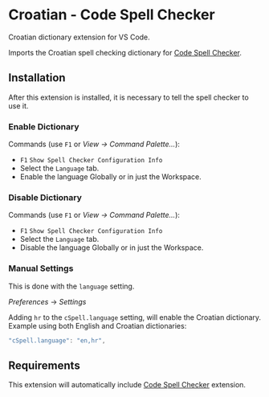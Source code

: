 # Croatian - Code Spell Checker

Croatian dictionary extension for VS Code.

Imports the Croatian spell checking dictionary for [Code Spell Checker](https://marketplace.visualstudio.com/items?itemName=streetsidesoftware.code-spell-checker).

## Installation

After this extension is installed, it is necessary to tell the spell checker to use it.

### Enable Dictionary

Commands (use `F1` or _View -> Command Palette..._):

- `F1` `Show Spell Checker Configuration Info`
- Select the `Language` tab.
- Enable the language Globally or in just the Workspace.

### Disable Dictionary

Commands (use `F1` or _View -> Command Palette..._):

- `F1` `Show Spell Checker Configuration Info`
- Select the `Language` tab.
- Disable the language Globally or in just the Workspace.

### Manual Settings

This is done with the `language` setting.

_Preferences_ -> _Settings_

Adding `hr` to the `cSpell.language` setting, will enable the Croatian dictionary.
Example using both English and Croatian dictionaries:

```javascript
"cSpell.language": "en,hr",
```

## Requirements

This extension will automatically include [Code Spell Checker](https://marketplace.visualstudio.com/items?itemName=streetsidesoftware.code-spell-checker) extension.
